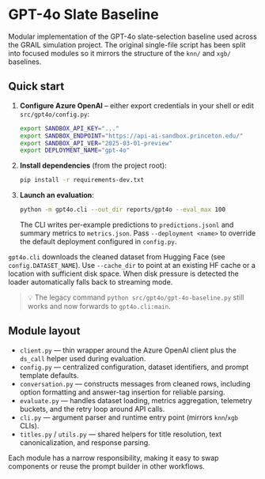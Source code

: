 # GPT-4o Slate Baseline

Modular implementation of the GPT-4o slate-selection baseline used across the
GRAIL simulation project. The original single-file script has been split into
focused modules so it mirrors the structure of the `knn/` and `xgb/` baselines.

## Quick start

1. **Configure Azure OpenAI** – either export credentials in your shell or edit
   `src/gpt4o/config.py`:

   ```bash
   export SANDBOX_API_KEY="..."
   export SANDBOX_ENDPOINT="https://api-ai-sandbox.princeton.edu/"
   export SANDBOX_API_VER="2025-03-01-preview"
   export DEPLOYMENT_NAME="gpt-4o"
   ```

2. **Install dependencies** (from the project root):

   ```bash
   pip install -r requirements-dev.txt
   ```

3. **Launch an evaluation**:

   ```bash
   python -m gpt4o.cli --out_dir reports/gpt4o --eval_max 100
   ```

   The CLI writes per-example predictions to `predictions.jsonl` and summary
   metrics to `metrics.json`. Pass `--deployment <name>` to override the default
   deployment configured in `config.py`.

`gpt4o.cli` downloads the cleaned dataset from Hugging Face (see
`config.DATASET_NAME`). Use `--cache_dir` to point at an existing HF cache or a
location with sufficient disk space. When disk pressure is detected the loader
automatically falls back to streaming mode.

> 💡 The legacy command `python src/gpt4o/gpt-4o-baseline.py` still works and now
> forwards to `gpt4o.cli:main`.

## Module layout

- `client.py` — thin wrapper around the Azure OpenAI client plus the `ds_call`
  helper used during evaluation.
- `config.py` — centralized configuration, dataset identifiers, and prompt
  template defaults.
- `conversation.py` — constructs messages from cleaned rows, including option
  formatting and answer-tag insertion for reliable parsing.
- `evaluate.py` — handles dataset loading, metrics aggregation, telemetry
  buckets, and the retry loop around API calls.
- `cli.py` — argument parser and runtime entry point (mirrors `knn`/`xgb` CLIs).
- `titles.py` / `utils.py` — shared helpers for title resolution, text
  canonicalization, and response parsing.

Each module has a narrow responsibility, making it easy to swap components or
reuse the prompt builder in other workflows.
